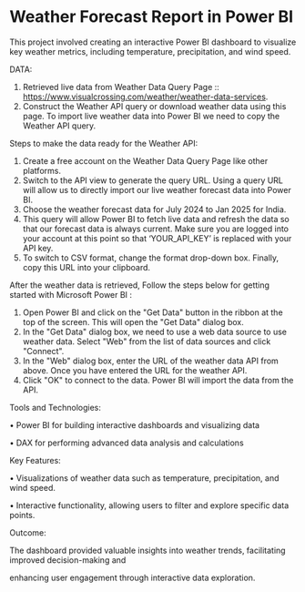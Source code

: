 # Weather Forecast Report in Power BI

This project involved creating an interactive Power BI dashboard to visualize key weather metrics, 
including temperature, precipitation, and wind speed.

DATA:
1. Retrieved live data from Weather Data Query Page :: https://www.visualcrossing.com/weather/weather-data-services.
2. Construct the Weather API query or download weather data using this page. To import live weather data into Power BI we need to copy the Weather API query.

Steps to make the data ready for the Weather API:
1. Create a free account on the Weather Data Query Page like other platforms.
2. Switch to the API view to generate the query URL. Using a query URL will allow us to directly import our live weather forecast data into Power BI.
3. Choose the weather forecast data for July 2024 to Jan 2025 for India.
4. This query will allow Power BI to fetch live data and refresh the data so that our forecast data is always current. Make sure you are logged into your account at this point so that ‘YOUR_API_KEY’ is replaced with your API key.
5. To switch to CSV format, change the format drop-down box. Finally, copy this URL into your clipboard.

After the weather data is retrieved, Follow the steps below for getting started with Microsoft Power BI :
1. Open Power BI and click on the "Get Data" button in the ribbon at the top of the screen. This will open the "Get Data" dialog box.
2. In the "Get Data" dialog box, we need to use a web data source to use weather data. Select "Web" from the list of data sources and click "Connect".
3. In the "Web" dialog box, enter the URL of the weather data API from above. Once you have entered the URL for the weather API.
4. Click "OK" to connect to the data. Power BI will import the data from the API.

Tools and Technologies:

• Power BI for building interactive dashboards and visualizing data

• DAX for performing advanced data analysis and calculations

Key Features:

• Visualizations of weather data such as temperature, precipitation, and wind speed.

• Interactive functionality, allowing users to filter and explore specific data points.

Outcome:

The dashboard provided valuable insights into weather trends, facilitating improved decision-making and 

enhancing user engagement through interactive data exploration.
